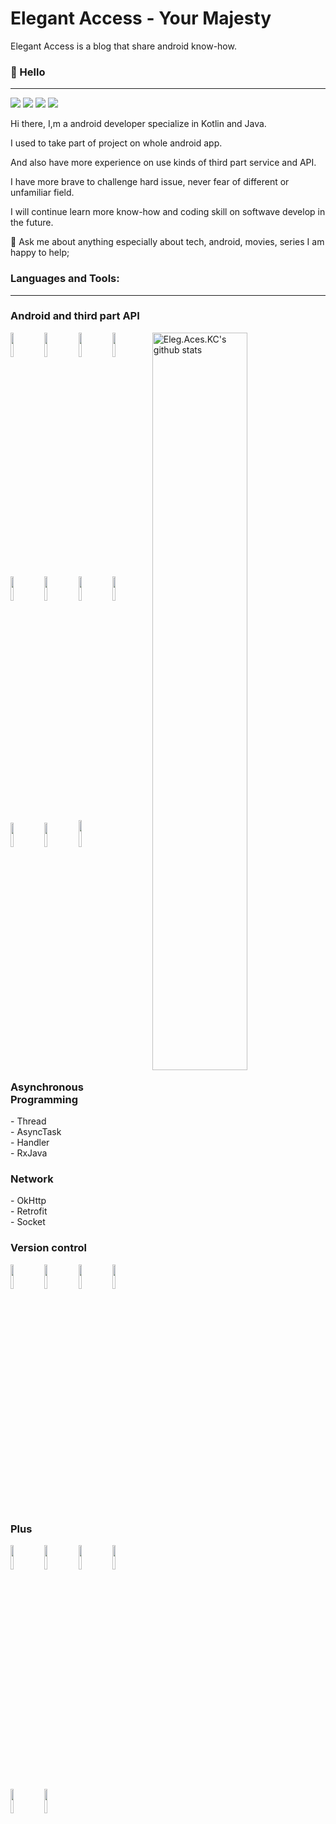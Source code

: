 
# Elegant Access - Your Majesty
Elegant Access is a blog that share android know-how.

### 👋 Hello
---
<p align="left">
<a href="https://github.com/waitzShigoto"><img src="https://img.shields.io/badge/github-%23000000.svg?&style=for-the-badge&logo=github&logoColor=white"/></a>
<a href="mailto:saintchris1113@gmail.com"><img src="https://img.shields.io/badge/gmail-%23d44638.svg?&style=for-the-badge&logo=gmail&logoColor=white"/></a>
<a href="https://www.instagram.com/eleg.aces.kc/"><img src="https://img.shields.io/badge/instagram-%23FFFFFF.svg?&style=for-the-badge&logo=instagram"/></a>
<a href="https://elegant-access-kc.medium.com/android-kotlin-rxjava-%E9%80%B2%E9%9A%8E%E7%AF%87-rxjava-%E9%80%B2%E9%9A%8E%E7%94%A8%E6%B3%95-%E4%B8%80%E5%80%8Bextension-funcion%E5%AF%A6%E7%8F%BE%E6%89%80%E6%9C%89%E7%B6%B2%E8%B7%AF%E9%80%A3%E7%B7%9Atoken%E9%87%8D%E5%8F%96%E9%87%8D%E9%80%A3-f1c5311bb449"><img src="https://img.shields.io/badge/medium-%23000000.svg?&style=for-the-badge&logo=medium&logoColor=white"/></a>    

</p>

Hi there, I,m a android developer specialize in Kotlin and Java.

I used to take part of project on whole android app.

And also have more experience on use kinds of third part service and API.

I have more brave to challenge hard issue, never fear of different or unfamiliar field.

I will continue learn more know-how and coding skill on softwave develop in the future.

💬 Ask me about anything especially about tech, android, movies, series I am happy to help;


### Languages and Tools:
---
<h3 align="left">Android and third part API</h3>
<p>
<img width="55%" align="right" alt="Eleg.Aces.KC's github stats" src="https://github-readme-stats.vercel.app/api?username=KuanChunChen&show_icons=true&hide_border=true" />

  </a>  
  <img width="10%" src="https://www.vectorlogo.zone/logos/android/android-ar21.svg">
    <img width="10%" src="https://www.vectorlogo.zone/logos/kotlinlang/kotlinlang-ar21.svg">
    <img width="10%" src="https://www.vectorlogo.zone/logos/java/java-ar21.svg">
    <img width="10%" src="https://www.vectorlogo.zone/logos/firebase/firebase-ar21.svg">
  <br />
    <img width="10%" src="https://www.vectorlogo.zone/logos/google_maps/google_maps-ar21.svg">
    <img width="10%" src="https://www.vectorlogo.zone/logos/google_admob/google_admob-ar21.svg">
    <img width="10%" src="https://www.vectorlogo.zone/logos/amazon_aws/amazon_aws-ar21.svg">
    <img width="10%" src="https://www.vectorlogo.zone/logos/amazon_awslambda/amazon_awslambda-ar21.svg">
    <br />  
    <img width="10%" src="https://www.vectorlogo.zone/logos/facebook/facebook-ar21.svg">
    <img width="10%" src="https://www.vectorlogo.zone/logos/huawei/huawei-ar21.svg">
    <img width="10%" height="43" src="https://logodix.com/logo/2116308.png">
    <br />
</p>

<h3 align="left">Asynchronous Programming</h3>
<p> - Thread <br/>
    - AsyncTask <br/>  
    - Handler <br/>
    - RxJava<br/>
</p>
<h3 align="left">Network</h3>
<p> - OkHttp<br/>
    - Retrofit<br/>
    - Socket<br/>
</p>

<h3 align="left">Version control</h3>
<p>

  </a>  
 <img width="10%" src="https://www.vectorlogo.zone/logos/git-scm/git-scm-ar21.svg">
    <img width="10%" src="https://www.vectorlogo.zone/logos/giteaio/giteaio-ar21.svg">
    <img width="10%" src="https://www.vectorlogo.zone/logos/gitlab/gitlab-ar21.svg">
    <img width="10%" src="https://www.vectorlogo.zone/logos/github/github-ar21.svg">
  <br />
</p>


<h3 align="left">Plus</h3>
<p>

  </a>  
 	<img width="10%" src="https://www.vectorlogo.zone/logos/linux/linux-ar21.svg">
    <img width="10%" src="https://www.vectorlogo.zone/logos/centos/centos-ar21.svg">
    <img width="10%" src="https://www.vectorlogo.zone/logos/mysql/mysql-ar21.svg">
    <img width="10%" src="https://www.vectorlogo.zone/logos/gnu_bash/gnu_bash-ar21.svg">
  <br />
  <img width="10%" src="https://www.vectorlogo.zone/logos/apache/apache-official.svg">
  <img width="10%" src="https://www.vectorlogo.zone/logos/jekyllrb/jekyllrb-ar21.svg">
  
</p>

